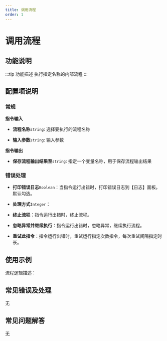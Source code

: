 ```yaml
---
title: 调用流程
order: 1
---
```


# 调用流程

## 功能说明

:::tip 功能描述
执行指定名称的内部流程
:::

## 配置项说明

### 常规

**指令输入**

- **流程名称**`string`: 选择要执行的流程名称

- **输入参数**`string`: 输入参数


**指令输出**

- **保存流程输出结果至**`string`: 指定一个变量名称，用于保存流程输出结果

### 错误处理

- **打印错误日志**`Boolean`：当指令运行出错时，打印错误日志到【日志】面板。默认勾选。

- **处理方式**`Integer`：

 - **终止流程**：指令运行出错时，终止流程。

 - **忽略异常并继续执行**：指令运行出错时，忽略异常，继续执行流程。

 - **重试此指令**：指令运行出错时，重试运行指定次数指令，每次重试间隔指定时长。

## 使用示例

流程逻辑描述：

## 常见错误及处理

无

## 常见问题解答

无

